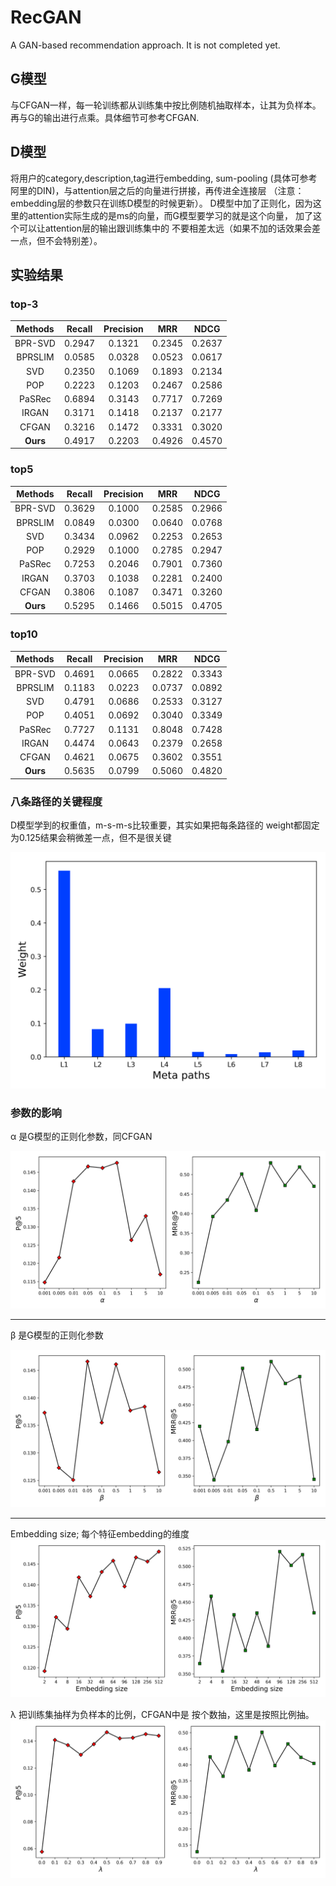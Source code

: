 # RecGAN

A GAN-based recommendation approach. It is not completed yet.
## G模型
与CFGAN一样，每一轮训练都从训练集中按比例随机抽取样本，让其为负样本。
再与G的输出进行点乘。具体细节可参考CFGAN.

## D模型
将用户的category,description,tag进行embedding, sum-pooling
(具体可参考阿里的DIN)，与attention层之后的向量进行拼接，再传进全连接层
（注意：embedding层的参数只在训练D模型的时候更新）。
D模型中加了正则化，因为这里的attention实际生成的是ms的向量，而G模型要学习的就是这个向量，
加了这个可以让attention层的输出跟训练集中的
不要相差太远（如果不加的话效果会差一点，但不会特别差）。


## 实验结果

### top-3
 
| Methods | Recall | Precision | MRR | NDCG | 
|:-----:|:----:|:----:|:---:|:---:|
|BPR-SVD|0.2947|0.1321|0.2345|0.2637
|BPRSLIM|0.0585|0.0328|0.0523|0.0617|
|SVD|0.2350|0.1069|0.1893|0.2134|
|POP|0.2223|0.1203|0.2467|0.2586|
|PaSRec|0.6894|0.3143|0.7717|0.7269|
|IRGAN| 0.3171| 0.1418 |  0.2137 |0.2177|
|CFGAN|0.3216 |0.1472| 0.3331 |0.3020
|**Ours**|0.4917| 0.2203| 0.4926| 0.4570

### top5

| Methods | Recall | Precision | MRR | NDCG | 
|:-----:|:----:|:----:|:---:|:---:|
|BPR-SVD|0.3629|0.1000|0.2585|0.2966
|BPRSLIM|0.0849|0.0300|0.0640|0.0768|
|SVD|0.3434|0.0962|0.2253|0.2653|
|POP|0.2929|0.1000|0.2785|0.2947|
|PaSRec|0.7253|0.2046|0.7901|0.7360|
|IRGAN| 0.3703|0.1038 | 0.2281| 0.2400
|CFGAN|0.3806 | 0.1087 | 0.3471 | 0.3260
|**Ours**|0.5295 |0.1466| 0.5015 |0.4705

### top10

| Methods | Recall | Precision | MRR | NDCG | 
|:-----:|:----:|:----:|:---:|:---:|
|BPR-SVD|0.4691|0.0665|0.2822|0.3343
|BPRSLIM|0.1183|0.0223|0.0737|0.0892|
|SVD|0.4791|0.0686|0.2533|0.3127|
|POP|0.4051|0.0692|0.3040|0.3349|
|PaSRec|0.7727|0.1131|0.8048|0.7428|
|IRGAN|0.4474 |0.0643 |  0.2379| 0.2658
|CFGAN|0.4621 |0.0675 |0.3602 |0.3551
|**Ours**|0.5635 |0.0799|0.5060 |0.4820

### 八条路径的关键程度

D模型学到的权重值，m-s-m-s比较重要，其实如果把每条路径的
weight都固定为0.125结果会稍微差一点，但不是很关键

![avatar](./results/figs/weights.png)

### 参数的影响

&alpha; 是G模型的正则化参数，同CFGAN

![avatar](./results/figs/alpha.png)

---

&beta; 是G模型的正则化参数

![avatar](./results/figs/beta.png)

----

Embedding size; 每个特征embedding的维度
![avatar](./results/figs/embedding.png)

&lambda; 把训练集抽样为负样本的比例，CFGAN中是
按个数抽，这里是按照比例抽。
![avatar](./results/figs/lambda.png)


